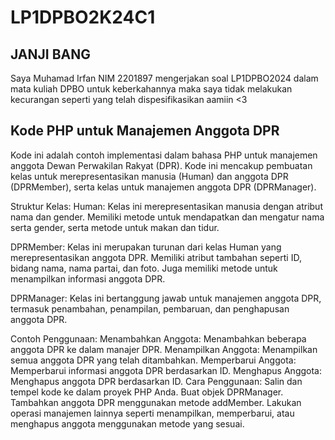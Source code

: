# LP1DPBO2K24C1


## JANJI BANG
Saya Muhamad Irfan NIM 2201897 mengerjakan soal LP1DPBO2024 dalam mata kuliah DPBO untuk keberkahannya maka saya tidak melakukan kecurangan seperti yang telah dispesifikasikan aamiin <3


## Kode PHP untuk Manajemen Anggota DPR
Kode ini adalah contoh implementasi dalam bahasa PHP untuk manajemen anggota Dewan Perwakilan Rakyat (DPR). Kode ini mencakup pembuatan kelas untuk merepresentasikan manusia (Human) dan anggota DPR (DPRMember), serta kelas untuk manajemen anggota DPR (DPRManager).

Struktur Kelas:
Human: Kelas ini merepresentasikan manusia dengan atribut nama dan gender. Memiliki metode untuk mendapatkan dan mengatur nama serta gender, serta metode untuk makan dan tidur.

DPRMember: Kelas ini merupakan turunan dari kelas Human yang merepresentasikan anggota DPR. Memiliki atribut tambahan seperti ID, bidang nama, nama partai, dan foto. Juga memiliki metode untuk menampilkan informasi anggota DPR.

DPRManager: Kelas ini bertanggung jawab untuk manajemen anggota DPR, termasuk penambahan, penampilan, pembaruan, dan penghapusan anggota DPR.

Contoh Penggunaan:
Menambahkan Anggota: Menambahkan beberapa anggota DPR ke dalam manajer DPR.
Menampilkan Anggota: Menampilkan semua anggota DPR yang telah ditambahkan.
Memperbarui Anggota: Memperbarui informasi anggota DPR berdasarkan ID.
Menghapus Anggota: Menghapus anggota DPR berdasarkan ID.
Cara Penggunaan:
Salin dan tempel kode ke dalam proyek PHP Anda.
Buat objek DPRManager.
Tambahkan anggota DPR menggunakan metode addMember.
Lakukan operasi manajemen lainnya seperti menampilkan, memperbarui, atau menghapus anggota menggunakan metode yang sesuai.
